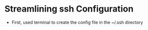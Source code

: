 # Streamlining ssh Configuration

* First, used terminal to create the config file in the ~/.ssh directory

![]()